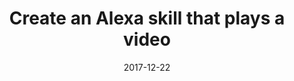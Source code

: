 ---
date: 2017-12-22
title: Create an Alexa skill that plays a video
video_id: a8VQ88lpswg
description: Building an Alexa skill that uses the VideoApp Interface to stream a video file.
categories:
  - Amazon-Alexa
resources:
  - name: Source code
    link: https://github.com/skilltemplates/
  - name: Dabble Lab
    link: https://dabblelab.com
type: Video
set: 
set_order: 42
---